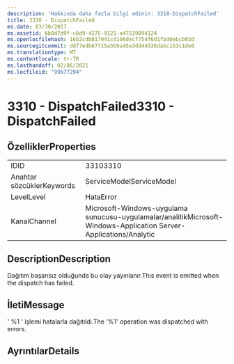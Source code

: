 ```yaml
---
description: 'Hakkında daha fazla bilgi edinin: 3310-DispatchFailed'
title: 3310 - DispatchFailed
ms.date: 03/30/2017
ms.assetid: 6b8d7d9f-c6d9-4275-9121-a47519094124
ms.openlocfilehash: 16b2cdb017041cd106decf754f6d1fbd0ebcb93d
ms.sourcegitcommit: ddf7edb67715a5b9a45e3dd44536dabc153c1de0
ms.translationtype: MT
ms.contentlocale: tr-TR
ms.lasthandoff: 02/06/2021
ms.locfileid: "99677294"
---
```

# <a name="3310---dispatchfailed"></a><span data-ttu-id="f3c94-103">3310 - DispatchFailed</span><span class="sxs-lookup"><span data-stu-id="f3c94-103">3310 - DispatchFailed</span></span>

## <a name="properties"></a><span data-ttu-id="f3c94-104">Özellikler</span><span class="sxs-lookup"><span data-stu-id="f3c94-104">Properties</span></span>  
  
|||  
|-|-|  
|<span data-ttu-id="f3c94-105">ID</span><span class="sxs-lookup"><span data-stu-id="f3c94-105">ID</span></span>|<span data-ttu-id="f3c94-106">3310</span><span class="sxs-lookup"><span data-stu-id="f3c94-106">3310</span></span>|  
|<span data-ttu-id="f3c94-107">Anahtar sözcükler</span><span class="sxs-lookup"><span data-stu-id="f3c94-107">Keywords</span></span>|<span data-ttu-id="f3c94-108">ServiceModel</span><span class="sxs-lookup"><span data-stu-id="f3c94-108">ServiceModel</span></span>|  
|<span data-ttu-id="f3c94-109">Level</span><span class="sxs-lookup"><span data-stu-id="f3c94-109">Level</span></span>|<span data-ttu-id="f3c94-110">Hata</span><span class="sxs-lookup"><span data-stu-id="f3c94-110">Error</span></span>|  
|<span data-ttu-id="f3c94-111">Kanal</span><span class="sxs-lookup"><span data-stu-id="f3c94-111">Channel</span></span>|<span data-ttu-id="f3c94-112">Microsoft-Windows-uygulama sunucusu-uygulamalar/analitik</span><span class="sxs-lookup"><span data-stu-id="f3c94-112">Microsoft-Windows-Application Server-Applications/Analytic</span></span>|  
  
## <a name="description"></a><span data-ttu-id="f3c94-113">Description</span><span class="sxs-lookup"><span data-stu-id="f3c94-113">Description</span></span>  

 <span data-ttu-id="f3c94-114">Dağıtım başarısız olduğunda bu olay yayınlanır.</span><span class="sxs-lookup"><span data-stu-id="f3c94-114">This event is emitted when the dispatch has failed.</span></span>  
  
## <a name="message"></a><span data-ttu-id="f3c94-115">İleti</span><span class="sxs-lookup"><span data-stu-id="f3c94-115">Message</span></span>  

 <span data-ttu-id="f3c94-116">' %1 ' işlemi hatalarla dağıtıldı.</span><span class="sxs-lookup"><span data-stu-id="f3c94-116">The '%1' operation was dispatched with errors.</span></span>  
  
## <a name="details"></a><span data-ttu-id="f3c94-117">Ayrıntılar</span><span class="sxs-lookup"><span data-stu-id="f3c94-117">Details</span></span>
